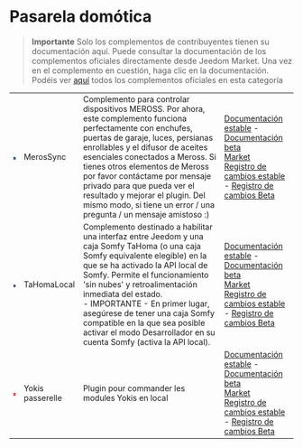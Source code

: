 
# Pasarela domótica


>**Importante**
>Solo los complementos de contribuyentes tienen su documentación aquí. Puede consultar la documentación de los complementos oficiales directamente desde Jeedom Market. Una vez en el complemento en cuestión, haga clic en la documentación.
>Podéis ver [aquí](https://market.jeedom.com/index.php?v=d&p=market&type=plugin&categorie=home+automation+protocol) todos los complementos oficiales en esta categoría


| | | | |
|--- | --- | --- | ---|
|<img src="MerosSync/MerosSync_icon.png" class="pluginLogo" width="100" />|MerosSync|Complemento para controlar dispositivos MEROSS. Por ahora, este complemento funciona perfectamente con enchufes, puertas de garaje, luces, persianas enrollables y el difusor de aceites esenciales conectados a Meross. Si tienes otros elementos de Meross por favor contáctame por mensaje privado para que pueda ver el resultado y mejorar el plugin. Del mismo modo, si tiene un error / una pregunta / un mensaje amistoso :)|[Documentación estable](https://github.com/impulsio/MerosSync/blob/main/docs/es_ES/index.md) - [Documentación beta](https://github.com/impulsio/MerosSync/blob/main/docs/es_ES/index.md)<br/>[Market](https://market.jeedom.com/index.php?v=d&p=market_display&id=4329)<br/>[Registro de cambios estable](https://github.com/impulsio/MerosSync/blob/main/docs/es_ES/changelog.md) - [Registro de cambios Beta](https://github.com/impulsio/MerosSync/blob/main/docs/es_ES/changelog.md)|
|<img src="TaHomaLocal/TaHomaLocal_icon.png" class="pluginLogo" width="100" />|TaHomaLocal|Complemento destinado a habilitar una interfaz entre Jeedom y una caja Somfy TaHoma (o una caja Somfy equivalente elegible) en la que se ha activado la API local de Somfy. Permite el funcionamiento 'sin nubes' y retroalimentación inmediata del estado.<br> - IMPORTANTE - En primer lugar, asegúrese de tener una caja Somfy compatible en la que sea posible activar el modo Desarrollador en su cuenta Somfy (activa la API local).|[Documentación estable](https://eridani78.github.io/TaHomaLocal-Doc/es_ES/) - [Documentación beta](https://eridani78.github.io/TaHomaLocal-Doc/es_ES/)<br/>[Market](https://market.jeedom.com/index.php?v=d&p=market_display&id=4445)<br/>[Registro de cambios estable](https://eridani78.github.io/TaHomaLocal-Doc/es_ES/changelog) - [Registro de cambios Beta](https://eridani78.github.io/TaHomaLocal-Doc/es_ES/changelog)|
|<img src="Yokis/Yokis_icon.png" class="pluginLogo" width="100" />|Yokis passerelle|Plugin pour commander les modules Yokis en local|[Documentación estable](https://nwailly.github.io/Yokis_DOCS/docs/es_ES/Index) - [Documentación beta](https://nwailly.github.io/Yokis_DOCS/docs/es_ES/Indexbeta)<br/>[Market](https://market.jeedom.com/index.php?v=d&p=market_display&id=4248)<br/>[Registro de cambios estable](https://nwailly.github.io/Yokis_DOCS/docs/es_ES/changelog) - [Registro de cambios Beta](https://nwailly.github.io/Yokis_DOCS/docs/es_ES/changelogbeta)|

